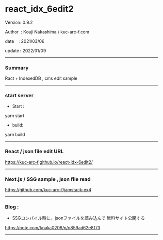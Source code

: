 ﻿# react_idx_6edit2

 Version: 0.9.2

 Author  : Kouji Nakashima / kuc-arc-f.com

 date    : 2021/03/06 

 update  : 2022/01/09

***
### Summary

Ract + IndexedDB , cms edit sample
***
### start server
* Start :

yarn start

* build:

yarn build

***
###  React / json file edit URL

https://kuc-arc-f.github.io/react-idx-6edit2/

***
### Next.js / SSG sample , json file read

https://github.com/kuc-arc-f/jamstack-ex4

***
### Blog :

* SSGコンパイル時に。jsonファイルを読み込んで 無料サイト公開する

https://note.com/knaka0209/n/n859ad62e8173

***

